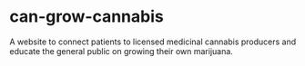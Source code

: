 # can-grow-cannabis
A website to connect patients to licensed medicinal cannabis producers and educate the general public on growing their own marijuana.
